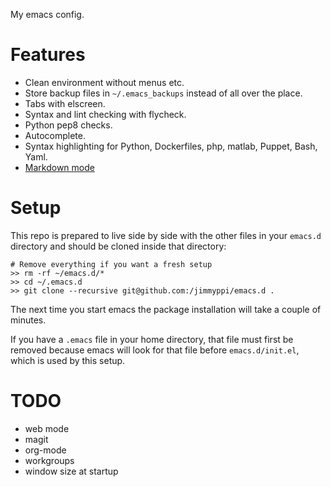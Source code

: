 My emacs config.

Features
========

* Clean environment without menus etc.
* Store backup files in `~/.emacs_backups` instead of all over the place.
* Tabs with elscreen.
* Syntax and lint checking with flycheck.
* Python pep8 checks.
* Autocomplete.
* Syntax highlighting for Python, Dockerfiles, php, matlab, Puppet, Bash, Yaml.
* [Markdown mode](http://jblevins.org/projects/markdown-mode/)

Setup
=====

This repo is prepared to live side by side with the other files in your
`emacs.d` directory and should be cloned inside that directory:


    # Remove everything if you want a fresh setup
    >> rm -rf ~/emacs.d/*
    >> cd ~/.emacs.d
    >> git clone --recursive git@github.com:/jimmyppi/emacs.d .


The next time you start emacs the package installation will take a couple
of minutes.

If you have a `.emacs` file in your home directory, that file must first be
removed because emacs will look for that file before `emacs.d/init.el`,
which is used by this setup.

TODO
====

* web mode
* magit
* org-mode
* workgroups
* window size at startup
